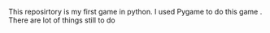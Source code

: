 This reposirtory is my first game in python. I used Pygame to do this game . There are lot of things still to do 

